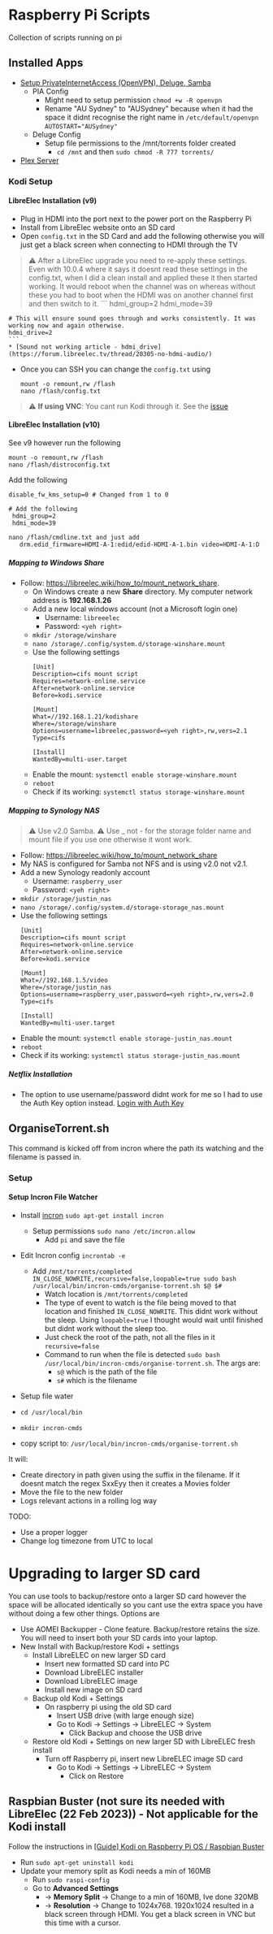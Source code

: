 # Raspberry Pi Scripts
Collection of scripts running on pi

## Installed Apps

* [Setup PrivateInternetAccess (OpenVPN), Deluge, Samba](https://techwiztime.com/article/best-raspberry-pi-torrentbox)
    * PIA Config
        * Might need to setup permission `chmod +w -R openvpn`
        * Rename "AU Sydney" to "AUSydney" because when it had the space it didnt recognise the right name in `/etc/default/openvpn` `AUTOSTART="AUSydney"`
    * Deluge Config
        * Setup file permissions to the /mnt/torrents folder created 
            * `cd /mnt` and then `sudo chmod -R 777 torrents/`
* [Plex Server](https://www.youtube.com/watch?v=zRj9mrwISZ8)

### Kodi Setup

#### LibreElec Installation (v9)
* Plug in HDMI into the port next to the power port on the Raspberry Pi
* Install from LibreElec website onto an SD card
* Open `config.txt` in the SD Card and add the following otherwise you will just get a black screen when connecting to HDMI through the TV
> :warning: After a LibreElec upgrade you need to re-apply these settings. Even with 10.0.4 where it says it doesnt read these settings in the config.txt, when I did a clean install and applied these it then started working. It would reboot when the channel was on whereas without these you had to boot when the HDMI was on another channel first and then switch to it.
    ```
    hdmi_group=2
    hdmi_mode=39
    
    # This will ensure sound goes through and works consistently. It was working now and again otherwise.
    hdmi_drive=2 
    ```
    * [Sound not working article - hdmi_drive](https://forum.libreelec.tv/thread/20305-no-hdmi-audio/)
* Once you can SSH you can change the `config.txt` using
    ```
    mount -o remount,rw /flash
    nano /flash/config.txt
    ```
> :warning: **If using VNC**: You cant run Kodi through it. See the [issue](https://www.raspberrypi.org/forums/viewtopic.php?t=255148)

#### LibreElec Installation (v10)
See v9 however run the following
   ```
   mount -o remount,rw /flash
   nano /flash/distroconfig.txt
   ```
Add the following
   ```
   disable_fw_kms_setup=0 # Changed from 1 to 0
   
   # Add the following
    hdmi_group=2
    hdmi_mode=39
   ```
   ```
   nano /flash/cmdline.txt and just add 
      drm.edid_firmware=HDMI-A-1:edid/edid-HDMI-A-1.bin video=HDMI-A-1:D
   ```

##### Mapping to Windows Share
* Follow: https://libreelec.wiki/how_to/mount_network_share.
   * On Windows create a new **Share** directory. My computer network address is **192.168.1.26**
   * Add a new local windows account (not a Microsoft login one)
       * Username: `libreeelec`
       * Password: `<yeh right>`
   * `mkdir /storage/winshare`
   * `nano /storage/.config/system.d/storage-winshare.mount`
   * Use the following settings
       ```
       [Unit]
       Description=cifs mount script
       Requires=network-online.service
       After=network-online.service
       Before=kodi.service

       [Mount]
       What=//192.168.1.21/kodishare
       Where=/storage/winshare
       Options=username=libreelec,password=<yeh right>,rw,vers=2.1
       Type=cifs

       [Install]
       WantedBy=multi-user.target
       ```
   * Enable the mount: `systemctl enable storage-winshare.mount`
   * `reboot`
   * Check if its working: `systemctl status storage-winshare.mount`

##### Mapping to Synology NAS
> :warning: Use v2.0 Samba. 
> :warning: Use _ not - for the storage folder name and mount file if you use one otherwise it wont work. 
* Follow: https://libreelec.wiki/how_to/mount_network_share
* My NAS is configured for Samba not NFS and is using v2.0 not v2.1. 
* Add a new Synology readonly account
    * Username: `raspberry_user`
    * Password: `<yeh right>`
* `mkdir /storage/justin_nas`
* `nano /storage/.config/system.d/storage-storage_nas.mount`
* Use the following settings
    ```
    [Unit]
    Description=cifs mount script
    Requires=network-online.service
    After=network-online.service
    Before=kodi.service
    
    [Mount]
    What=//192.168.1.5/video
    Where=/storage/justin_nas
    Options=username=raspberry_user,password=<yeh right>,rw,vers=2.0
    Type=cifs
    
    [Install]
    WantedBy=multi-user.target
    ```
* Enable the mount: `systemctl enable storage-justin_nas.mount`
* `reboot`
* Check if its working: `systemctl status storage-justin_nas.mount`

##### Netflix Installation
* The option to use username/password didnt work for me so I had to use the Auth Key option instead.
[Login with Auth Key](https://github.com/CastagnaIT/plugin.video.netflix/wiki/Login-with-Authentication-key)

## OrganiseTorrent.sh

This command is kicked off from incron where the path its watching and the filename is passed in.

### Setup

#### Setup Incron File Watcher

* Install [incron](https://github.com/ar-/incron) `sudo apt-get install incron`
    * Setup permissions `sudo nano /etc/incron.allow`
        * Add `pi` and save the file 
* Edit Incron config `incrontab -e`
   * Add `/mnt/torrents/completed IN_CLOSE_NOWRITE,recursive=false,loopable=true sudo bash /usr/local/bin/incron-cmds/organise-torrent.sh $@ $#` 
       * Watch location is `/mnt/torrents/completed`
       * The type of event to watch is the file being moved to that location and finished `IN_CLOSE_NOWRITE`. This didnt work without the sleep. Using `loopable=true` I thought would wait until finished but didnt work without the sleep too.
       * Just check the root of the path, not all the files in it `recursive=false`
       * Command to run when the file is detected `sudo bash /usr/local/bin/incron-cmds/organise-torrent.sh`. The args are:
           * `s@` which is the path of the file
           * `s#` which is the filename 
* Setup file water

* `cd /usr/local/bin`
* `mkdir incron-cmds`
* copy script to:
`/usr/local/bin/incron-cmds/organise-torrent.sh`

It will:
* Create directory in path given using the suffix in the filename. If it doesnt match the regex SxxEyy then it creates a Movies folder
* Move the file to the new folder
* Logs relevant actions in a rolling log way

TODO:
* Use a proper logger
* Change log timezone from UTC to local

# Upgrading to larger SD card

You can use tools to backup/restore onto a larger SD card however the space will be allocated identically so you cant use the extra space you have without doing a few other things. Options are
* Use AOMEI Backupper - Clone feature. Backup/restore retains the size. You will need to insert both your SD cards into your laptop.
* New Install with Backup/restore Kodi + settings
   * Install LibreELEC on new larger SD card
      * Insert new formatted SD card into PC
      * Download LibreELEC installer
      * Download LibreELEC image
      * Install new image on SD card
   * Backup old Kodi + Settings 
      * On raspberry pi using the old SD card
         * Insert USB drive (with large enough size)
         * Go to Kodi -> Settings -> LibreELEC -> System 
            * Click Backup and choose the USB drive
   * Restore old Kodi + Settings on new larger SD with LibreELEC fresh install 
      * Turn off Raspberry pi, insert new LibreELEC image SD card
         * Go to Kodi -> Settings -> LibreELEC -> System 
            * Click on Restore 

## Raspbian Buster (not sure its needed with LibreElec (22 Feb 2023)) - Not applicable for the Kodi install
Follow the instructions in [[Guide] Kodi on Raspberry Pi OS / Raspbian Buster](https://www.raspberrypi.org/forums/viewtopic.php?f=66&t=251645)
* Run `sudo apt-get uninstall kodi`
* Update your memory split as Kodi needs a min of 160MB
    * Run `sudo raspi-config`
    * Go to **Advanced Settings** 
        * -> **Memory Split** -> Change to a min of 160MB, Ive done 320MB
        * -> **Resolution** -> Change to 1024x768. 1920x1024 resulted in a black screen through HDMI. You get a black screen in VNC but this time with a cursor.
